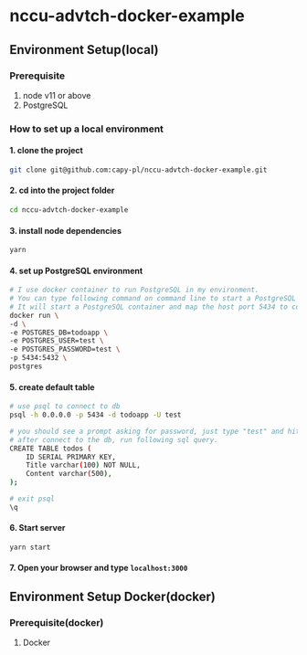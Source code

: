 # nccu-advtch-docker-example

## Environment Setup(local)

### Prerequisite

1. node v11 or above
2. PostgreSQL

### How to set up a local environment

#### 1. clone the project

```bash
git clone git@github.com:capy-pl/nccu-advtch-docker-example.git
```

#### 2. cd into the project folder

```bash
cd nccu-advtch-docker-example
```

#### 3. install node dependencies

```bash
yarn
```

#### 4. set up PostgreSQL environment

```bash
# I use docker container to run PostgreSQL in my environment.
# You can type following command on command line to start a PostgreSQL container with default user and db created.
# It will start a PostgreSQL container and map the host port 5434 to container port 5432.
docker run \
-d \
-e POSTGRES_DB=todoapp \
-e POSTGRES_USER=test \
-e POSTGRES_PASSWORD=test \
-p 5434:5432 \
postgres
```

#### 5. create default table

```bash
# use psql to connect to db
psql -h 0.0.0.0 -p 5434 -d todoapp -U test

# you should see a prompt asking for password, just type "test" and hit enter.
# after connect to the db, run following sql query.
CREATE TABLE todos (
    ID SERIAL PRIMARY KEY,
    Title varchar(100) NOT NULL,
    Content varchar(500),
);

# exit psql
\q
```

#### 6. Start server

```bash
yarn start
```

#### 7. Open your browser and type `localhost:3000`

## Environment Setup Docker(docker)

### Prerequisite(docker)

1. Docker
